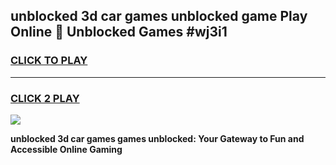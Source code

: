 
## unblocked 3d car games unblocked game Play Online 👋 Unblocked Games #wj3i1
<h3>
<a href="https://premium.freeplayer.one?title=unblocked_3d_car_games&ref=21F">CLICK TO PLAY</a></h3>
<hr>

<h3>
<a href="https://premium.freeplayer.one?title=unblocked_3d_car_games&ref=21F">CLICK 2 PLAY</a>
  
</h3>

<a href="https://premium.freeplayer.one?title=unblocked_3d_car_games&ref=21F/"><img src="https://clearcache.store/games.png"></a>


**unblocked 3d car games games unblocked: Your Gateway to Fun and Accessible Online Gaming**
